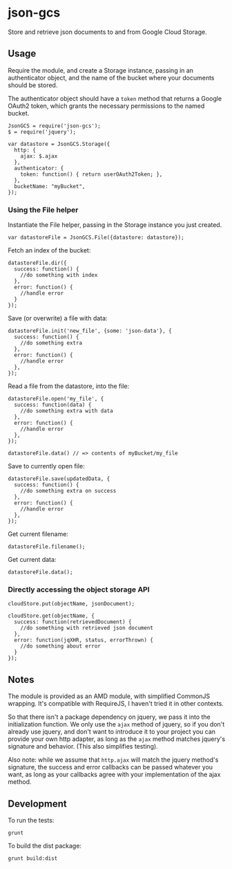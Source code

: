 # json-gcs

Store and retrieve json documents to and from Google Cloud Storage.

## Usage

Require the module, and create a Storage instance, passing in an authenticator
object, and the name of the bucket where your documents should be stored.

The authenticator object should have a `token` method that returns a
Google OAuth2 token, which grants the necessary permissions to the named
bucket.

    JsonGCS = require('json-gcs');
    $ = require('jquery');

    var datastore = JsonGCS.Storage({
      http: {
        ajax: $.ajax
      },
      authenticator: {
        token: function() { return userOAuth2Token; },
      },
      bucketName: "myBucket",
    });

### Using the File helper

Instantiate the File helper, passing in the Storage instance you just created.

    var datastoreFile = JsonGCS.File({datastore: datastore});

Fetch an index of the bucket:

    datastoreFile.dir({
      success: function() {
        //do something with index
      },
      error: function() {
        //handle error
      }
    });

Save (or overwrite) a file with data:

    datastoreFile.init('new_file', {some: 'json-data'}, {
      success: function() {
        //do something extra
      },
      error: function() {
        //handle error
      },
    });

Read a file from the datastore, into the file:

    datastoreFile.open('my_file', {
      success: function(data) {
        //do something extra with data
      },
      error: function() {
        //handle error
      },
    });

    datastoreFile.data() // => contents of myBucket/my_file

Save to currently open file:

    datastoreFile.save(updatedData, {
      success: function() {
        //do something extra on success
      },
      error: function() {
        //handle error
      },
    });

Get current filename:

    datastoreFile.filename();

Get current data:

    datastoreFile.data();

### Directly accessing the object storage API

    cloudStore.put(objectName, jsonDocument);

    cloudStore.get(objectName, {
      success: function(retrievedDocument) {
        //do something with retrieved json document
      },
      error: function(jqXHR, status, errorThrown) {
        //do something about error
      }
    });

## Notes

The module is provided as an AMD module, with simplified CommonJS wrapping.
It's compatible with RequireJS, I haven't tried it in other contexts.

So that there isn't a package dependency on jquery, we pass it into the
initialization function. We only use the `ajax` method of jquery, so if you
don't already use jquery, and don't want to introduce it to your project you
can provide your own http adapter, as long as the `ajax` method matches
jquery's signature and behavior. (This also simplifies testing).

Also note: while we assume that `http.ajax` will match the jquery method's
signature, the success and error callbacks can be passed whatever you want, as
long as your callbacks agree with your implementation of the ajax method.

## Development

To run the tests:

    grunt

To build the dist package:

    grunt build:dist
